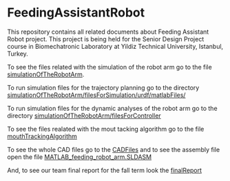 # FeedingAssistantRobot
This repository contains all related documents about Feeding Assistant Robot project. This project is being held for the Senior Design Project course in Biomechatronic Laboratory at Yildiz Technical University, Istanbul, Turkey.



To see the files related with the simulation of the robot arm go to the file [simulationOfTheRobotArm](https://github.com/Ugurmustafa97/FeedingAssistantRobot/tree/master/simulationOfTheRobotArm).

To run simulation files for the trajectory planning go to  the directory [simulationOfTheRobotArm/filesForSimulation/urdf/matlabFiles/](https://github.com/Ugurmustafa97/FeedingAssistantRobot/tree/master/simulationOfTheRobotArm/filesForSimulation/urdf/matlabFiles)

To run simulation files for the dynamic analyses of the robot arm go to  the directory [simulationOfTheRobotArm/filesForController](https://github.com/Ugurmustafa97/FeedingAssistantRobot/tree/master/simulationOfTheRobotArm/filesForSimulation/urdf/matlabFiles)

To see the files realated with the mout tacking algorithm go to the file [mouthTrackingAlgorithm](https://github.com/Ugurmustafa97/FeedingAssistantRobot/tree/master/mouthTrackingAlgorithm)

To see the whole CAD files go to the [CADFiles](https://github.com/Ugurmustafa97/FeedingAssistantRobot/tree/master/mouthTrackingAlgorithm) and to see the assembly file open the file [MATLAB_feeding_robot_arm.SLDASM](babbab)

And, to see our team final report for the fall term look the [finalReport]() 